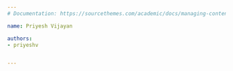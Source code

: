 ```yaml
---
# Documentation: https://sourcethemes.com/academic/docs/managing-content/

name: Priyesh Vijayan

authors:
- priyeshv


---
```

